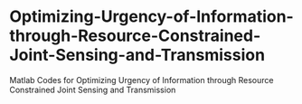 # Optimizing-Urgency-of-Information-through-Resource-Constrained-Joint-Sensing-and-Transmission
Matlab Codes for Optimizing Urgency of Information through Resource Constrained Joint Sensing and Transmission
